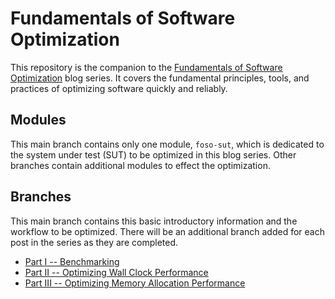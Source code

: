 # Fundamentals of Software Optimization

This repository is the companion to the [Fundamentals of Software
Optimization](https://sigpwned.com/2022/04/15/introduction-to-fundamentals-of-software-optimization/)
blog series. It covers the fundamental principles, tools, and
practices of optimizing software quickly and reliably.

## Modules

This main branch contains only one module, `foso-sut`, which is
dedicated to the system under test (SUT) to be optimized in this blog
series. Other branches contain additional modules to effect the
optimization.

## Branches

This main branch contains this basic introductory information and the
workflow to be optimized. There will be an additional branch added for
each post in the series as they are completed.

* [Part I -- Benchmarking](https://github.com/sigpwned/fundamentals-of-software-optimization/tree/part-i-benchmarking)
* [Part II -- Optimizing Wall Clock Performance](https://github.com/sigpwned/fundamentals-of-software-optimization/tree/part-ii-optimizing-wall-clock-performance)
* [Part III -- Optimizing Memory Allocation Performance](https://github.com/sigpwned/fundamentals-of-software-optimization/tree/part-iii-optimizing-memory-allocation-performance)
